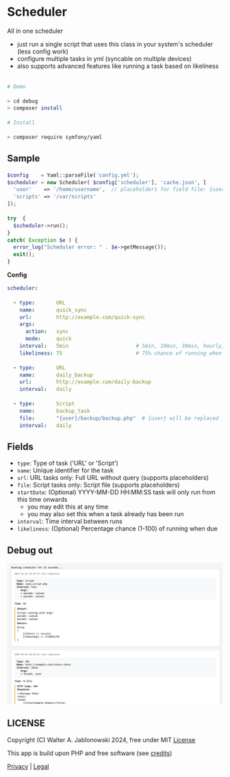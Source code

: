 # Scheduler

All in one scheduler

- just run a single script that uses this class in your system's scheduler (less config work)
- configure multiple tasks in yml (syncable on multiple devices)
- also supports advanced features like running a task based on likeliness

```bash

# Demo

> cd debug
> composer install

# Install

> composer require symfony/yaml
```

## Sample

```php
$config    = Yaml::parseFile('config.yml');
$scheduler = new Scheduler( $config['scheduler'], 'cache.json', [
  'user'    => '/home/username',  // placeholders for field file: {user}/file.txt
  'scripts' => '/var/scripts'
]);

try  {
  $scheduler->run();
}
catch( Exception $e ) {
  error_log("Scheduler error: " . $e->getMessage());
  exit();
}
```

**Config**

```yaml
scheduler:

  - type:       URL
    name:       quick_sync
    url:        http://example.com/quick-sync
    args:       
      action:   sync
      mode:     quick
    interval:   5min                      # 5min, 10min, 30min, hourly, daily, weekly, monthly (5sec, 10sec used for debugging)
    likeliness: 75                        # 75% chance of running when due

  - type:       URL
    name:       daily_backup
    url:        http://example.com/daily-backup
    interval:   daily

  - type:       Script
    name:       backup_task
    file:       "{user}/backup/backup.php"  # {user} will be replaced
    interval:   daily
```

## Fields

- `type`:       Type of task ('URL' or 'Script')
- `name`:       Unique identifier for the task
- `url`:        URL tasks only: Full URL without query (supports placeholders)
- `file`:       Script tasks only: Script file (supports placeholders)
- `startDate`:  (Optional) YYYY-MM-DD HH:MM:SS task will only run from this time onwards
  - you may edit this at any time
  - you may also set this when a task already has been run
- `interval`:   Time interval between runs
- `likeliness`: (Optional) Percentage chance (1-100) of running when due


## Debug out

![alt text](misc/img.png)


LICENSE
----------------------------------------------------------

Copyright (C) Walter A. Jablonowski 2024, free under MIT [License](LICENSE)

This app is build upon PHP and free software (see [credits](credits.md))

[Privacy](https://walter-a-jablonowski.github.io/privacy.html) | [Legal](https://walter-a-jablonowski.github.io/imprint.html)
